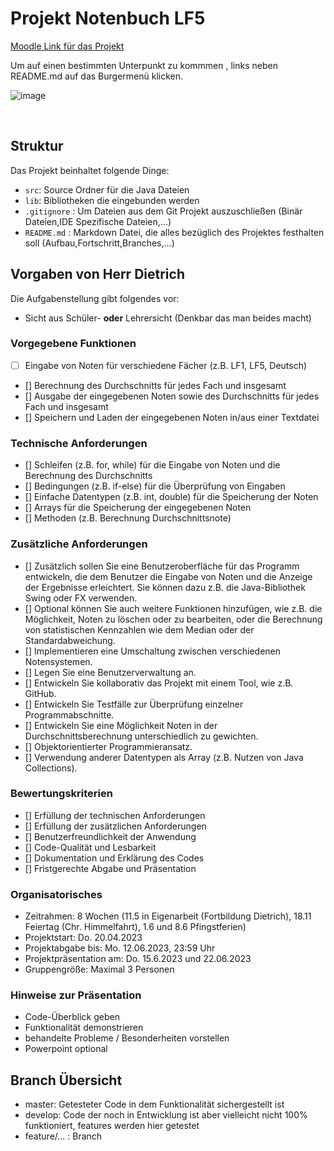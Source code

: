 # Projekt Notenbuch LF5

[Moodle Link für das Projekt](https://moodle.bildung.koblenz.de/mod/assign/view.php?id=187185)

Um auf einen bestimmten Unterpunkt zu kommmen , links neben README.md auf das Burgermenü klicken.



![image](https://user-images.githubusercontent.com/103290810/234218111-9a9d3344-a266-4d8e-8752-db543a3ab6d1.png)

&nbsp;

## Struktur 
Das Projekt beinhaltet folgende Dinge:

- `src`: Source Ordner für die Java Dateien
- `lib`: Bibliotheken die eingebunden werden
- `.gitignore` : Um Dateien aus dem Git Projekt auszuschließen (Binär Dateien,IDE Spezifische Dateien,...)
- `README.md` : Markdown Datei, die alles bezüglich des Projektes festhalten soll (Aufbau,Fortschritt,Branches,...)

## Vorgaben von Herr Dietrich

Die Aufgabenstellung gibt folgendes vor:

- Sicht aus Schüler- __oder__ Lehrersicht (Denkbar das man beides macht)

### Vorgegebene Funktionen

- [ ] Eingabe von Noten für verschiedene Fächer (z.B. LF1, LF5, Deutsch)
- [] Berechnung des Durchschnitts für jedes Fach und insgesamt
- [] Ausgabe der eingegebenen Noten sowie des Durchschnitts für jedes Fach und insgesamt
- [] Speichern und Laden der eingegebenen Noten in/aus einer Textdatei

### Technische Anforderungen

- [] Schleifen (z.B. for, while) für die Eingabe von Noten und die Berechnung des Durchschnitts
- [] Bedingungen (z.B. if-else) für die Überprüfung von Eingaben
- [] Einfache Datentypen (z.B. int, double) für die Speicherung der Noten
- [] Arrays für die Speicherung der eingegebenen Noten
- [] Methoden (z.B. Berechnung Durchschnittsnote)

### Zusätzliche Anforderungen

- [] Zusätzlich sollen Sie eine Benutzeroberfläche für das Programm entwickeln, die dem Benutzer die Eingabe von Noten und die Anzeige der Ergebnisse erleichtert. Sie können dazu z.B. die Java-Bibliothek Swing oder FX verwenden.
- [] Optional können Sie auch weitere Funktionen hinzufügen, wie z.B. die Möglichkeit, Noten zu löschen oder zu bearbeiten, oder die Berechnung von statistischen Kennzahlen wie dem Median oder der Standardabweichung.
- [] Implementieren eine Umschaltung zwischen verschiedenen Notensystemen.
- [] Legen Sie eine Benutzerverwaltung an.
- [] Entwickeln Sie kollaborativ das Projekt mit einem Tool, wie z.B. GitHub.
- [] Entwickeln Sie Testfälle zur Überprüfung einzelner Programmabschnitte.
- [] Entwickeln Sie eine Möglichkeit Noten in der Durchschnittsberechnung unterschiedlich zu gewichten.
- [] Objektorientierter Programmieransatz.
- [] Verwendung anderer Datentypen als Array (z.B. Nutzen von Java Collections).

### Bewertungskriterien

- [] Erfüllung der technischen Anforderungen
- [] Erfüllung der zusätzlichen Anforderungen
- [] Benutzerfreundlichkeit der Anwendung
- [] Code-Qualität und Lesbarkeit
- [] Dokumentation und Erklärung des Codes
- [] Fristgerechte Abgabe und Präsentation

### Organisatorisches

- Zeitrahmen: 8 Wochen (11.5 in Eigenarbeit (Fortbildung Dietrich), 18.11 Feiertag (Chr. Himmelfahrt), 1.6 und 8.6 Pfingstferien)
- Projektstart: Do. 20.04.2023
- Projektabgabe bis: Mo. 12.06.2023, 23:59 Uhr
- Projektpräsentation am: Do. 15.6.2023 und 22.06.2023
- Gruppengröße: Maximal 3 Personen

### Hinweise zur Präsentation

- Code-Überblick geben
- Funktionalität demonstrieren
- behandelte Probleme / Besonderheiten vorstellen
- Powerpoint optional

## Branch Übersicht

- master: Getesteter Code in dem Funktionalität sichergestellt ist
- develop: Code der noch in Entwicklung ist aber vielleicht nicht 100% funktioniert, features werden hier getestet
- feature/... : Branch
